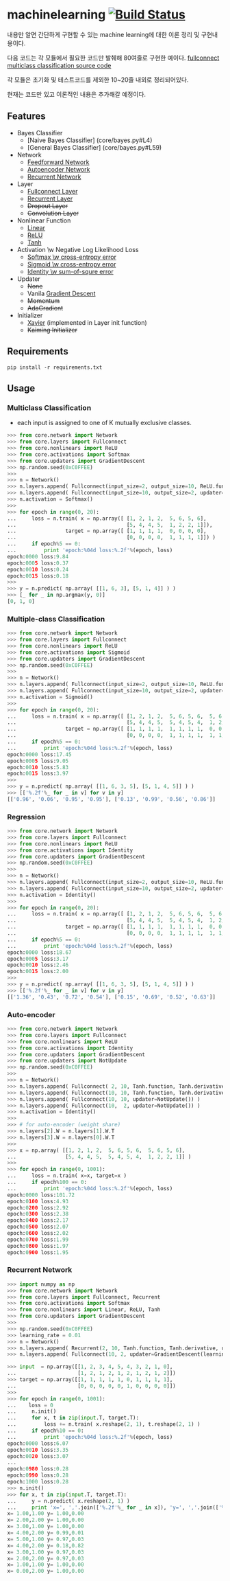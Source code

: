 # machinelearning [![Build Status](https://travis-ci.org/wbaek/machinelearning.svg?branch=master)](https://travis-ci.org/wbaek/machinelearning)

내용만 알면 간단하게 구현할 수 있는 machine learning에 대한 이론 정리 및 구현내용이다.

다음 코드는 각 모듈에서 필요한 코드만 발췌해 80여줄로 구현한 예이다.
[fullconnect multiclass classification source code](https://gist.github.com/wbaek/05201f13130fa005cb33)


각 모듈은 초기화 및 테스트코드를 제외한 10~20줄 내외로 정리되어있다.

현재는 코드만 있고 이론적인 내용은 추가해갈 예정이다.



## Features
* Bayes Classifier
  * [Naive Bayes Classifier] (core/bayes.py#L4)
  * [General Bayes Classifier] (core/bayes.py#L59)
* Network
  * [Feedforward Network](core/network.py)
  * [Autoencoder Network](README.md#auto-encoder)
  * [Recurrent Network](README.md#recurrent-network)
* Layer
  * [Fullconnect Layer](core/layers/fullconnect.py)
  * [Recurrent Layer](core/layers/recurrent.py)
  * ~~Dropout Layer~~
  * ~~Convolution Layer~~
* Nonlinear Function
  * [Linear](core/nonlinears/linear.py)
  * [ReLU](core/nonlinears/relu.py)
  * [Tanh](core/nonlinears/tanh.py)
* Activation \w Negative Log Likelihood Loss
  * [Softmax \w cross-entropy error](core/activations/softmax.py)
  * [Sigmoid \w cross-entropy error](core/activations/sigmoid.py)
  * [Identity \w sum-of-squre error](core/activations/identity.py)
* Updater
  * ~~None~~
  * Vanila [Gradient Descent](core/updaters/gradient_descent.py)
  * ~~Momentum~~
  * ~~AdaGradient~~
* Initializer
  * [Xavier](core/layers/fullconnect.py#L17) (implemented in Layer init function)
  * ~~Kaiming Initializer~~

## Requirements
```
pip install -r requirements.txt
```


## Usage
### Multiclass Classification
* each input is assigned to one of K mutually exclusive classes.
```python
>>> from core.network import Network
>>> from core.layers import Fullconnect
>>> from core.nonlinears import ReLU
>>> from core.activations import Softmax
>>> from core.updaters import GradientDescent
>>> np.random.seed(0xC0FFEE)
>>> 
>>> n = Network()
>>> n.layers.append( Fullconnect(input_size=2, output_size=10, ReLU.function, ReLU.derivative, updater=GradientDescent(learning_rate=0.01)) )
>>> n.layers.append( Fullconnect(input_size=10, output_size=2, updater=GradientDescent(learning_rate=0.01)) )
>>> n.activation = Softmax()
>>> 
>>> for epoch in range(0, 20):
...     loss = n.train( x = np.array([ [1, 2, 1, 2,  5, 6, 5, 6],
...                                    [5, 4, 4, 5,  1, 2, 2, 1]]),
...                target = np.array([ [1, 1, 1, 1,  0, 0, 0, 0],
...                                    [0, 0, 0, 0,  1, 1, 1, 1]]) )
...     if epoch%5 == 0:
...         print 'epoch:%04d loss:%.2f'%(epoch, loss)
epoch:0000 loss:9.84
epoch:0005 loss:0.37
epoch:0010 loss:0.24
epoch:0015 loss:0.18
>>> 
>>> y = n.predict( np.array( [[1, 6, 3], [5, 1, 4]] ) )
>>> [_ for _ in np.argmax(y, 0)]
[0, 1, 0]
```


### Multiple-class Classification
```python
>>> from core.network import Network
>>> from core.layers import Fullconnect
>>> from core.nonlinears import ReLU
>>> from core.activations import Sigmoid
>>> from core.updaters import GradientDescent
>>> np.random.seed(0xC0FFEE)
>>> 
>>> n = Network()
>>> n.layers.append( Fullconnect(input_size=2, output_size=10, ReLU.function, ReLU.derivative, updater=GradientDescent(learning_rate=0.01)) )
>>> n.layers.append( Fullconnect(input_size=10, output_size=2, updater=GradientDescent(learning_rate=0.01)) )
>>> n.activation = Sigmoid()
>>> 
>>> for epoch in range(0, 20):
...     loss = n.train( x = np.array([ [1, 2, 1, 2,  5, 6, 5, 6,  5, 6, 5, 6],
...                                    [5, 4, 4, 5,  5, 4, 5, 4,  1, 2, 2, 1]]),
...                target = np.array([ [1, 1, 1, 1,  1, 1, 1, 1,  0, 0, 0, 0],
...                                    [0, 0, 0, 0,  1, 1, 1, 1,  1, 1, 1, 1]]) )
...     if epoch%5 == 0:
...         print 'epoch:%04d loss:%.2f'%(epoch, loss)
epoch:0000 loss:17.45
epoch:0005 loss:9.05
epoch:0010 loss:5.83
epoch:0015 loss:3.97
>>> 
>>> y = n.predict( np.array( [[1, 6, 3, 5], [5, 1, 4, 5]] ) )
>>> [['%.2f'%_ for _ in v] for v in y]
[['0.96', '0.06', '0.95', '0.95'], ['0.13', '0.99', '0.56', '0.86']]
```

### Regression
```python
>>> from core.network import Network
>>> from core.layers import Fullconnect
>>> from core.nonlinears import ReLU
>>> from core.activations import Identity
>>> from core.updaters import GradientDescent
>>> np.random.seed(0xC0FFEE)
>>> 
>>> n = Network()
>>> n.layers.append( Fullconnect(input_size=2, output_size=10, ReLU.function, ReLU.derivative, updater=GradientDescent(learning_rate=0.01)) )
>>> n.layers.append( Fullconnect(input_size=10, output_size=2, updater=GradientDescent(learning_rate=0.01)) )
>>> n.activation = Identity()
>>> 
>>> for epoch in range(0, 20):
...     loss = n.train( x = np.array([ [1, 2, 1, 2,  5, 6, 5, 6,  5, 6, 5, 6],
...                                    [5, 4, 4, 5,  5, 4, 5, 4,  1, 2, 2, 1]]),
...                target = np.array([ [1, 1, 1, 1,  1, 1, 1, 1,  0, 0, 0, 0],
...                                    [0, 0, 0, 0,  1, 1, 1, 1,  1, 1, 1, 1]]) )
...     if epoch%5 == 0:
...         print 'epoch:%04d loss:%.2f'%(epoch, loss)
epoch:0000 loss:18.67
epoch:0005 loss:3.17
epoch:0010 loss:2.46
epoch:0015 loss:2.00
>>> 
>>> y = n.predict( np.array( [[1, 6, 3, 5], [5, 1, 4, 5]] ) )
>>> [['%.2f'%_ for _ in v] for v in y]
[['1.36', '0.43', '0.72', '0.54'], ['0.15', '0.69', '0.52', '0.63']]
```

### Auto-encoder
```python
>>> from core.network import Network
>>> from core.layers import Fullconnect
>>> from core.nonlinears import ReLU
>>> from core.activations import Identity
>>> from core.updaters import GradientDescent
>>> from core.updaters import NotUpdate
>>> np.random.seed(0xC0FFEE)
>>> 
>>> n = Network()
>>> n.layers.append( Fullconnect( 2, 10, Tanh.function, Tanh.derivative, GradientDescent(learning_rate=0.001)) )
>>> n.layers.append( Fullconnect(10, 10, Tanh.function, Tanh.derivative, GradientDescent(learning_rate=0.001)) )
>>> n.layers.append( Fullconnect(10, 10, updater=NotUpdate()) )
>>> n.layers.append( Fullconnect(10,  2, updater=NotUpdate()) )
>>> n.activation = Identity()
>>>
>>> # for auto-encoder (weight share)
>>> n.layers[2].W = n.layers[1].W.T
>>> n.layers[3].W = n.layers[0].W.T
>>>
>>> x = np.array( [[1, 2, 1, 2,  5, 6, 5, 6,  5, 6, 5, 6],
...                [5, 4, 4, 5,  5, 4, 5, 4,  1, 2, 2, 1]] )
>>>
>>> for epoch in range(0, 1001):
...     loss = n.train( x=x, target=x )
...     if epoch%100 == 0:
...         print 'epoch:%04d loss:%.2f'%(epoch, loss)
epoch:0000 loss:101.72
epoch:0100 loss:4.93
epoch:0200 loss:2.92
epoch:0300 loss:2.38
epoch:0400 loss:2.17
epoch:0500 loss:2.07
epoch:0600 loss:2.02
epoch:0700 loss:1.99
epoch:0800 loss:1.97
epoch:0900 loss:1.95
```

### Recurrent Network
```python
>>> import numpy as np
>>> from core.network import Network
>>> from core.layers import Fullconnect, Recurrent
>>> from core.activations import Softmax
>>> from core.nonlinears import Linear, ReLU, Tanh
>>> from core.updaters import GradientDescent
>>> 
>>> np.random.seed(0xC0FFEE)
>>> learning_rate = 0.01
>>> n = Network()
>>> n.layers.append( Recurrent(2, 10, Tanh.function, Tanh.derivative, updater=GradientDescent(learning_rate)) )
>>> n.layers.append( Fullconnect(10, 2, updater=GradientDescent(learning_rate)) )

>>> input  = np.array([[1, 2, 3, 4, 5, 4, 3, 2, 1, 0],
...                    [1, 2, 1, 2, 1, 2, 1, 2, 1, 2]])
>>> target = np.array([[1, 1, 1, 1, 1, 0, 1, 1, 1, 1],
...                    [0, 0, 0, 0, 0, 1, 0, 0, 0, 0]])
>>> 
>>> for epoch in range(0, 1001):
...    loss = 0
...     n.init()
...     for x, t in zip(input.T, target.T):
...         loss += n.train( x.reshape(2, 1), t.reshape(2, 1) )
...     if epoch%10 == 0:
...         print 'epoch:%04d loss:%.2f'%(epoch, loss)
epoch:0000 loss:6.07
epoch:0010 loss:3.35
epoch:0020 loss:3.07
...
epoch:0980 loss:0.28
epoch:0990 loss:0.28
epoch:1000 loss:0.28
>>> n.init()
>>> for x, t in zip(input.T, target.T):
...     y = n.predict( x.reshape(2, 1) )
...     print 'x=', ','.join(['%.2f'%_ for _ in x]), 'y=', ','.join(['%.2f'%_ for _ in y])
x= 1.00,1.00 y= 1.00,0.00
x= 2.00,2.00 y= 1.00,0.00
x= 3.00,1.00 y= 1.00,0.00
x= 4.00,2.00 y= 0.99,0.01
x= 5.00,1.00 y= 0.97,0.03
x= 4.00,2.00 y= 0.18,0.82
x= 3.00,1.00 y= 0.97,0.03
x= 2.00,2.00 y= 0.97,0.03
x= 1.00,1.00 y= 1.00,0.00
x= 0.00,2.00 y= 1.00,0.00
```
